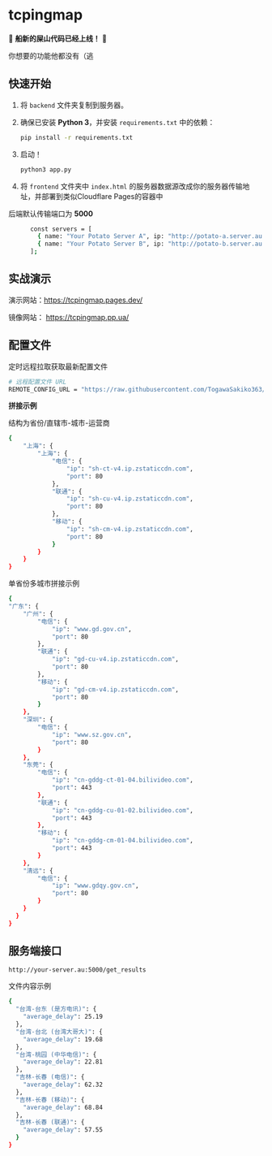 # tcpingmap

🎉 **船新的屎山代码已经上线！** 🎉

你想要的功能他都没有（逃

## 快速开始

1. 将 `backend` 文件夹复制到服务器。
2. 确保已安装 **Python 3**，并安装 `requirements.txt` 中的依赖：
   
   ```bash
   pip install -r requirements.txt
   ```
3. 启动！
   ```bash
   python3 app.py
   ```

4. 将 `frontend` 文件夹中 `index.html` 的服务器数据源改成你的服务器传输地址，并部署到类似Cloudflare Pages的容器中

后端默认传输端口为 **5000**

```bash
      const servers = [
        { name: "Your Potato Server A", ip: "http://potato-a.server.au:5000" },
        { name: "Your Potato Server B", ip: "http://potato-b.server.au:5000" }
      ];
```

## 实战演示
演示网站：https://tcpingmap.pages.dev/

镜像网站：
https://tcpingmap.pp.ua/

## 配置文件

定时远程拉取获取最新配置文件

   ```bash
# 远程配置文件 URL
REMOTE_CONFIG_URL = "https://raw.githubusercontent.com/TogawaSakiko363/tcpingmap/refs/heads/main/backend/config.json"
```
**拼接示例**

结构为省份/直辖市-城市-运营商

```bash
{
    "上海": {
        "上海": {
            "电信": {
                "ip": "sh-ct-v4.ip.zstaticcdn.com",
                "port": 80
            },
            "联通": {
                "ip": "sh-cu-v4.ip.zstaticcdn.com",
                "port": 80
            },
            "移动": {
                "ip": "sh-cm-v4.ip.zstaticcdn.com",
                "port": 80
            }
        }
    }
}
```

单省份多城市拼接示例

```bash
{
"广东": {
    "广州": {
        "电信": {
            "ip": "www.gd.gov.cn",
            "port": 80
        },
        "联通": {
            "ip": "gd-cu-v4.ip.zstaticcdn.com",
            "port": 80
        },
        "移动": {
            "ip": "gd-cm-v4.ip.zstaticcdn.com",
            "port": 80
        }
    },
    "深圳": {
        "电信": {
            "ip": "www.sz.gov.cn",
            "port": 80
        }
    },
    "东莞": {
        "电信": {
            "ip": "cn-gddg-ct-01-04.bilivideo.com",
            "port": 443
        },
        "联通": {
            "ip": "cn-gddg-cu-01-02.bilivideo.com",
            "port": 443
        },
        "移动": {
            "ip": "cn-gddg-cm-01-04.bilivideo.com",
            "port": 443
        }
    },
    "清远": {
        "电信": {
            "ip": "www.gdqy.gov.cn",
            "port": 80
        }
    }
  }
}
```

## 服务端接口

`http://your-server.au:5000/get_results`

文件内容示例
```bash
{
  "台湾-台东 (是方电讯)": {
    "average_delay": 25.19
  },
  "台湾-台北 (台湾大哥大)": {
    "average_delay": 19.68
  },
  "台湾-桃园 (中华电信)": {
    "average_delay": 22.81
  },
  "吉林-长春 (电信)": {
    "average_delay": 62.32
  },
  "吉林-长春 (移动)": {
    "average_delay": 68.84
  },
  "吉林-长春 (联通)": {
    "average_delay": 57.55
  }
}
```
